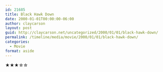 ```yaml
---
id: 21685
title: Black Hawk Down
date: 2000-01-01T00:00:00-06:00
author: claycarson
layout: post
guid: http://claycarson.net/uncategorized/2000/01/01/black-hawk-down/
permalink: /timeline/media/movie/2000/01/01/black-hawk-down/
categories:
  - Movie
format: aside
---
```

<div class="media-details"></div>

<div class="media-creator"></div>

<div class="media-rating">★★★☆☆</div>